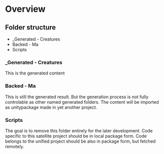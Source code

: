 # Overview

## Folder structure

- _Generated - Creatures
- Backed - Ma
- Scripts

### _Generated - Creatures

This is the generated content

### Backed - Ma

This is still the generated result. But the generation process is not fully controlable as other named generated folders. The content will be imported as unitypackage made in yet another project.

### Scripts

The goal is to remove this folder entirely for the later development. Code specific to this satellite project should be in local package form. Code belongs to the unified project should be also in package form, but fetched remotely.